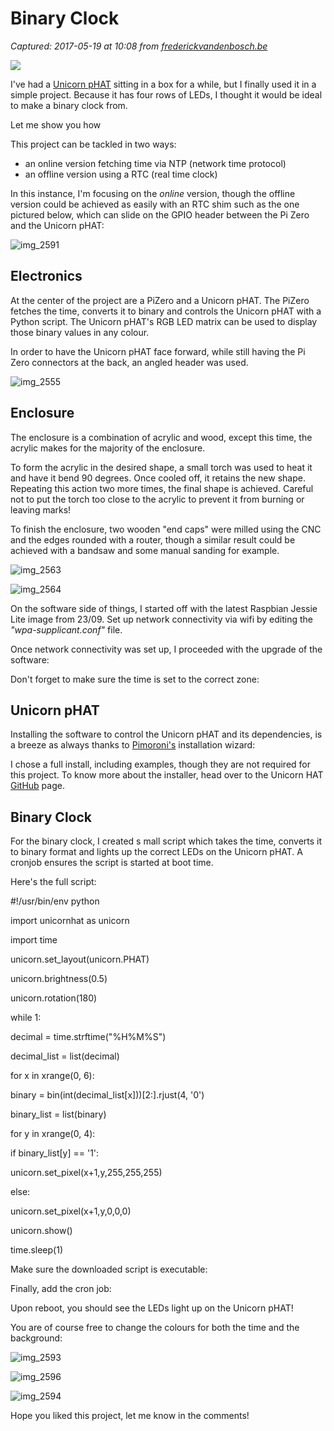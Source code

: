 # Binary Clock

_Captured: 2017-05-19 at 10:08 from [frederickvandenbosch.be](http://frederickvandenbosch.be/?p=1999)_

![](http://frederickvandenbosch.be/wp-content/uploads/2016/10/IMG_2592.jpg)

I've had a [Unicorn pHAT](https://shop.pimoroni.com/products/unicorn-phat) sitting in a box for a while, but I finally used it in a simple project. Because it has four rows of LEDs, I thought it would be ideal to make a binary clock from.

Let me show you how

This project can be tackled in two ways:

  * an online version fetching time via NTP (network time protocol)
  * an offline version using a RTC (real time clock)

In this instance, I'm focusing on the _online_ version, though the offline version could be achieved as easily with an RTC shim such as the one pictured below, which can slide on the GPIO header between the Pi Zero and the Unicorn pHAT:

![img_2591](http://frederickvandenbosch.be/wp-content/uploads/2016/10/IMG_2591.jpg)

## Electronics

At the center of the project are a PiZero and a Unicorn pHAT. The PiZero fetches the time, converts it to binary and controls the Unicorn pHAT with a Python script. The Unicorn pHAT's RGB LED matrix can be used to display those binary values in any colour.

In order to have the Unicorn pHAT face forward, while still having the Pi Zero connectors at the back, an angled header was used.

![img_2555](http://frederickvandenbosch.be/wp-content/uploads/2016/10/IMG_2555.jpg)

## Enclosure

The enclosure is a combination of acrylic and wood, except this time, the acrylic makes for the majority of the enclosure.

To form the acrylic in the desired shape, a small torch was used to heat it and have it bend 90 degrees. Once cooled off, it retains the new shape. Repeating this action two more times, the final shape is achieved. Careful not to put the torch too close to the acrylic to prevent it from burning or leaving marks!

To finish the enclosure, two wooden "end caps" were milled using the CNC and the edges rounded with a router, though a similar result could be achieved with a bandsaw and some manual sanding for example.

![img_2563](http://frederickvandenbosch.be/wp-content/uploads/2016/10/IMG_2563.jpg)

![img_2564](http://frederickvandenbosch.be/wp-content/uploads/2016/10/IMG_2564.jpg)

On the software side of things, I started off with the latest Raspbian Jessie Lite image from 23/09. Set up network connectivity via wifi by editing the _"wpa-supplicant.conf"_ file.

Once network connectivity was set up, I proceeded with the upgrade of the software:

Don't forget to make sure the time is set to the correct zone:

## Unicorn pHAT

Installing the software to control the Unicorn pHAT and its dependencies, is a breeze as always thanks to [Pimoroni's](https://shop.pimoroni.com/) installation wizard:

I chose a full install, including examples, though they are not required for this project. To know more about the installer, head over to the Unicorn HAT [GitHub](https://github.com/pimoroni/unicorn-hat) page.

## Binary Clock

For the binary clock, I created s mall script which takes the time, converts it to binary format and lights up the correct LEDs on the Unicorn pHAT. A cronjob ensures the script is started at boot time.

Here's the full script:

#!/usr/bin/env python

import unicornhat as unicorn

import time

unicorn.set_layout(unicorn.PHAT)

unicorn.brightness(0.5)

unicorn.rotation(180)

while 1:

decimal = time.strftime("%H%M%S")

decimal_list = list(decimal)

for x in xrange(0, 6):

binary = bin(int(decimal_list[x]))[2:].rjust(4, '0')

binary_list = list(binary)

for y in xrange(0, 4):

if binary_list[y] == '1':

unicorn.set_pixel(x+1,y,255,255,255)

else:

unicorn.set_pixel(x+1,y,0,0,0)

unicorn.show()

time.sleep(1)

Make sure the downloaded script is executable:

Finally, add the cron job:

Upon reboot, you should see the LEDs light up on the Unicorn pHAT!

You are of course free to change the colours for both the time and the background:

![img_2593](http://frederickvandenbosch.be/wp-content/uploads/2016/10/IMG_2593.jpg)

![img_2596](http://frederickvandenbosch.be/wp-content/uploads/2016/10/IMG_2596.jpg)

![img_2594](http://frederickvandenbosch.be/wp-content/uploads/2016/10/IMG_2594.jpg)

Hope you liked this project, let me know in the comments!
